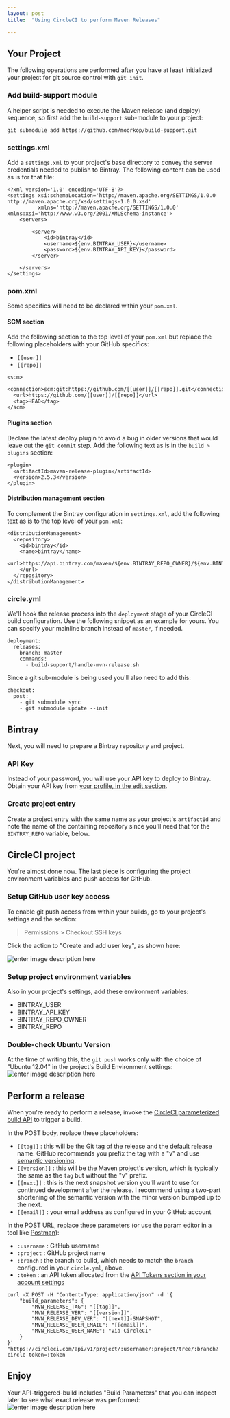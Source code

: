 ```yaml
---
layout: post
title:  "Using CircleCI to perform Maven Releases"

---
```



## Your Project
The following operations are performed after you have at least initialized your project for git source control with `git init`.

### Add build-support module
A helper script is needed to execute the Maven release (and deploy) sequence, so first add the `build-support` sub-module to your project:

	git submodule add https://github.com/moorkop/build-support.git


### settings.xml
Add a `settings.xml` to your project's base directory to convey the server credentials needed to publish to Bintray. The following content can be used as is for that file:
```
<?xml version='1.0' encoding='UTF-8'?>
<settings xsi:schemaLocation='http://maven.apache.org/SETTINGS/1.0.0 http://maven.apache.org/xsd/settings-1.0.0.xsd'
          xmlns='http://maven.apache.org/SETTINGS/1.0.0' xmlns:xsi='http://www.w3.org/2001/XMLSchema-instance'>
    <servers>

        <server>
            <id>bintray</id>
            <username>${env.BINTRAY_USER}</username>
            <password>${env.BINTRAY_API_KEY}</password>
        </server>

    </servers>
</settings>
```

### pom.xml
Some specifics will need to be declared within your `pom.xml`.

#### SCM section
Add the following section to the top level of your `pom.xml` but replace the following placeholders with your GitHub specifics:
* `[[user]]`
* `[[repo]]`

```
<scm>
  <connection>scm:git:https://github.com/[[user]]/[[repo]].git</connection>
  <url>https://github.com/[[user]]/[[repo]]</url>
  <tag>HEAD</tag>
</scm>
```

#### Plugins section
Declare the latest deploy plugin to avoid a bug in older versions that would leave out the `git commit` step. Add the following text as is in the `build > plugins` section:

```
<plugin>
  <artifactId>maven-release-plugin</artifactId>
  <version>2.5.3</version>
</plugin>
```

#### Distribution management section
To complement the Bintray configuration in `settings.xml`, add the following text as is to the top level of your `pom.xml`:
```
<distributionManagement>
  <repository>
    <id>bintray</id>
    <name>bintray</name>
    <url>https://api.bintray.com/maven/${env.BINTRAY_REPO_OWNER}/${env.BINTRAY_REPO}/${project.artifactId}/;publish=1
    </url>
  </repository>
</distributionManagement>
```

### circle.yml
We'll hook the release process into the `deployment` stage of your CircleCI build configuration. Use the following snippet as an example for yours. You can specify your mainline branch instead of `master`, if needed.
```
deployment:
  releases:
    branch: master
    commands:
      - build-support/handle-mvn-release.sh
```

Since a git sub-module is being used you'll also need to add this:

```
checkout:
  post:
    - git submodule sync
    - git submodule update --init
```

## Bintray
Next, you will need to prepare a Bintray repository and project.

### API Key
Instead of your password, you will use your API key to deploy to Bintray. Obtain your API key from [your profile, in the edit section](https://bintray.com/profile/edit).

### Create project entry
Create a project entry with the same name as your project's `artifactId` and note the name of the containing repository since you'll need that for the `BINTRAY_REPO` variable, below.

## CircleCI project
You're almost done now. The last piece is configuring the project environment variables and push access for GitHub.

### Setup GitHub user key access

To enable git push access from within your builds, go to your project's settings and the section:

> Permissions > Checkout SSH keys

Click the action to "Create and add user key", as shown here:

![enter image description here](https://i.imgur.com/AK1BFHV.png)

### Setup project environment variables
Also in your project's settings, add these environment variables:

* BINTRAY_USER
* BINTRAY_API_KEY
* BINTRAY_REPO_OWNER
* BINTRAY_REPO

### Double-check Ubuntu Version

At the time of writing this, the `git push` works only with the choice of "Ubuntu 12.04" in the project's Build Environment settings:
![enter image description here](https://i.imgur.com/3dEJlUb.png)

## Perform a release
When you're ready to perform a release, invoke the [CircleCI parameterized build API](https://circleci.com/docs/parameterized-builds/) to trigger a build. 

In the POST body, replace these placeholders:
* `[[tag]]` : this will be the Git tag of the release and the default release name. GitHub recommends you prefix the tag with a "v" and use [semantic versioning](http://semver.org/).
* `[[version]]` : this will be the Maven project's version, which is typically the same as the `tag` but without the "v" prefix.
* `[[next]]` : this is the next snapshot version you'll want to use for continued development after the release. I recommend using a two-part shortening of the semantic version with the minor version bumped up to the next.
* `[[email]]` : your email address as configured in your GitHub account

In the POST URL, replace these parameters (or use the param editor in a tool like [Postman](https://www.getpostman.com/)):
* `:username` : GitHub username
* `:project` : GitHub project name
* `:branch` : the branch to build, which needs to match the `branch` configured in your `circle.yml`, above.
* `:token` : an API token allocated from the [API Tokens section in your account settings](https://circleci.com/account/api)
```
curl -X POST -H "Content-Type: application/json" -d '{
    "build_parameters": {
        "MVN_RELEASE_TAG": "[[tag]]",
        "MVN_RELEASE_VER": "[[version]]",
        "MVN_RELEASE_DEV_VER": "[[next]]-SNAPSHOT",
        "MVN_RELEASE_USER_EMAIL": "[[email]]",
        "MVN_RELEASE_USER_NAME": "Via CircleCI"
    }
}' "https://circleci.com/api/v1/project/:username/:project/tree/:branch?circle-token=:token
```

## Enjoy

Your API-triggered-build includes "Build Parameters" that you can inspect later to see what exact release was performed:
![enter image description here](https://i.imgur.com/UNlEuxm.png)

